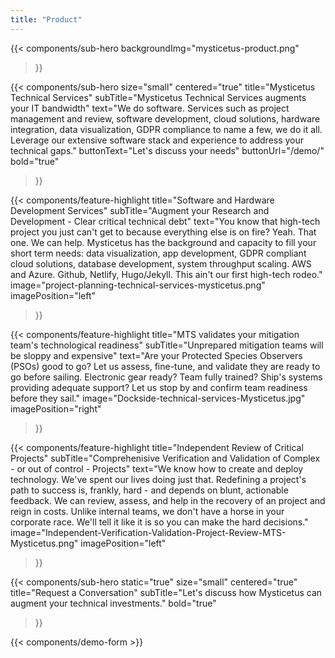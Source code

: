 ```yaml
---
title: "Product"
---
```


{{< components/sub-hero
	backgroundImg="mysticetus-product.png"
>}}

{{< components/sub-hero
	size="small"
	centered="true"
	title="Mysticetus Technical Services"
	subTitle="Mysticetus Technical Services augments your IT bandwidth"
	text="We do software. Services such as project management and review, software development, cloud solutions, hardware integration, data visualization, GDPR compliance to name a few, we do it all. Leverage our extensive software stack and experience to address your technical gaps."
	buttonText="Let's discuss your needs"
	buttonUrl="/demo/"
	bold="true"
>}}

{{< components/feature-highlight
	title="Software and Hardware Development Services"
	subTitle="Augment your Research and Development - Clear critical technical debt"
	text="You know that high-tech project you just can't get to because everything else is on fire? Yeah. That one. We can help. Mysticetus has the background and capacity to fill your short term needs: data visualization, app development, GDPR compliant cloud solutions, database development, system throughput scaling. AWS and Azure. Github, Netlify, Hugo/Jekyll. This ain't our first high-tech rodeo."
	image="project-planning-technical-services-mysticetus.png"
	imagePosition="left"

>}}

{{< components/feature-highlight
	title="MTS validates your mitigation team's technological readiness"
	subTitle="Unprepared mitigation teams will be sloppy and expensive"
	text="Are your Protected Species Observers (PSOs) good to go? Let us assess, fine-tune, and validate they are ready to go before sailing. Electronic gear ready? Team fully trained? Ship's systems providing adequate support? Let us stop by and confirm team readiness before they sail."
	image="Dockside-technical-services-Mysticetus.jpg"
	imagePosition="right"

>}}

{{< components/feature-highlight
	title="Independent Review of Critical Projects"
	subTitle="Comprehenisive Verification and Validation of Complex - or out of control - Projects"
	text="We know how to create and deploy technology. We've spent our lives doing just that. Redefining a project's path to success is, frankly, hard - and depends on blunt, actionable feedback. We can review, assess, and help in the recovery of an project and reign in costs. Unlike internal teams, we don't have a horse in your corporate race. We'll tell it like it is so you can make the hard decisions."
	image="Independent-Verification-Validation-Project-Review-MTS-Mysticetus.png"
	imagePosition="left"

>}}

{{< components/sub-hero
	static="true"
	size="small"
	centered="true"
	title="Request a Conversation"
	subTitle="Let's discuss how Mysticetus can augment your technical investments."
	bold="true"
>}}

{{< components/demo-form >}}
